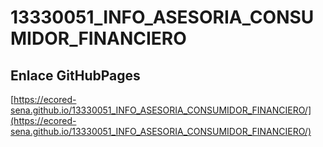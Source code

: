 # **13330051_INFO_ASESORIA_CONSUMIDOR_FINANCIERO**

## **Enlace GitHubPages**

[https://ecored-sena.github.io/13330051_INFO_ASESORIA_CONSUMIDOR_FINANCIERO/](https://ecored-sena.github.io/13330051_INFO_ASESORIA_CONSUMIDOR_FINANCIERO/)

#
